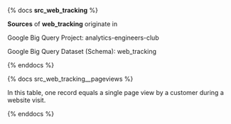 {% docs __src_web_tracking__ %}

**Sources** of **web_tracking** originate in

Google Big Query Project: analytics-engineers-club  

Google Big Query Dataset (Schema): web_tracking

{% enddocs %}


{% docs src_web_tracking__pageviews %}

In this table, one record equals a single page view by a customer during a website visit.

{% enddocs %}
